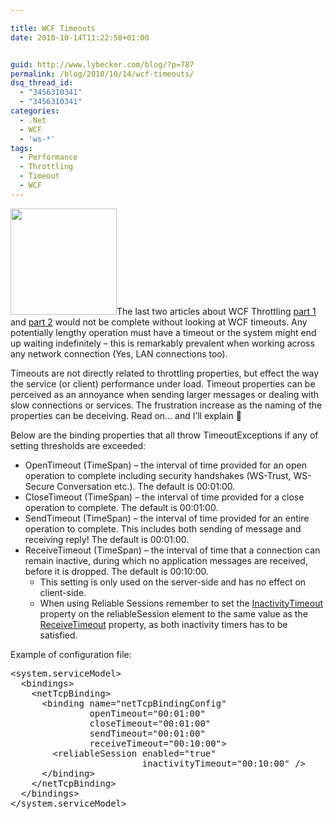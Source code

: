 ```yaml
---

title: WCF Timeouts
date: 2010-10-14T11:22:58+01:00


guid: http://www.lybecker.com/blog/?p=787
permalink: /blog/2010/10/14/wcf-timeouts/
dsq_thread_id:
  - "3456310341"
  - "3456310341"
categories:
  - .Net
  - WCF
  - 'ws-*'
tags:
  - Performance
  - Throttling
  - Timeout
  - WCF
---
```

[<img loading="lazy" class="alignright size-medium wp-image-791" title="Timeout" src="http://www.lybecker.com/blog/wp-content/uploads/Timeout-300x300.png" alt="" width="170" height="170" />](http://www.lybecker.com/blog/wp-content/uploads/Timeout.png)The last two articles about WCF Throttling [part 1](/blog/2010/10/06/wcf-throttling-part-1/ "WCF Throttling - Part 1") and [part 2](/blog/2010/10/11/wcf-throttling-part-2/ "WCF Throttling - Part 2") would not be complete without looking at WCF timeouts. Any potentially lengthy operation must have a timeout or the system might end up waiting indefinitely – this is remarkably prevalent when working across any network connection (Yes, LAN connections too).

Timeouts are not directly related to throttling properties, but effect the way the service (or client) performance under load. Timeout properties can be perceived as an annoyance when sending larger messages or dealing with slow connections or services. The frustration increase as the naming of the properties can be deceiving. Read on… and I’ll explain 🙂

Below are the binding properties that all throw TimeoutExceptions if any of setting thresholds are exceeded:

  * OpenTimeout (TimeSpan) &#8211; the interval of time provided for an open operation to complete including security handshakes (WS-Trust, WS-Secure Conversation etc.). The default is 00:01:00.
  * CloseTimeout (TimeSpan) &#8211; the interval of time provided for a close operation to complete. The default is 00:01:00.
  * SendTimeout (TimeSpan) &#8211; the interval of time provided for an entire operation to complete. This includes both sending of message and receiving reply! The default is 00:01:00.
  * ReceiveTimeout (TimeSpan) &#8211; the interval of time that a connection can remain inactive, during which no application messages are received, before it is dropped. The default is 00:10:00.
      * This setting is only used on the server-side and has no effect on client-side.
      * When using Reliable Sessions remember to set the [InactivityTimeout](http://msdn.microsoft.com/en-us/library/system.servicemodel.reliablesession.inactivitytimeout.aspx "ReliableSession.InactivityTimeout property on MSDN") property on the reliableSession element to the same value as the [ReceiveTimeout](http://msdn.microsoft.com/en-us/library/system.servicemodel.channels.binding.receivetimeout.aspx "Binding.ReceiveTimeout property on MSDN") property, as both inactivity timers has to be satisfied.

Example of configuration file:

<pre class="brush: sql; title: ; notranslate" title="">&lt;system.serviceModel&gt;
  &lt;bindings&gt;
    &lt;netTcpBinding&gt;
      &lt;binding name="netTcpBindingConfig"
               openTimeout="00:01:00"
               closeTimeout="00:01:00"
               sendTimeout="00:01:00"
               receiveTimeout="00:10:00"&gt;
        &lt;reliableSession enabled="true"
                         inactivityTimeout="00:10:00" /&gt;
      &lt;/binding&gt;
    &lt;/netTcpBinding&gt;
  &lt;/bindings&gt;
&lt;/system.serviceModel&gt;
</pre>
